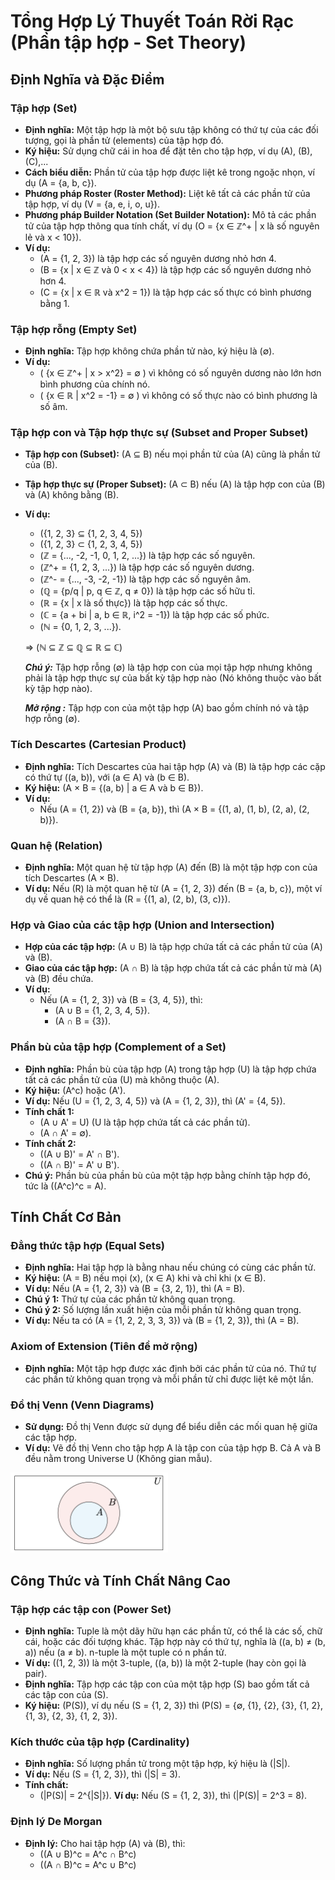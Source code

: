 # Tổng Hợp Lý Thuyết Toán Rời Rạc (Phần tập hợp - Set Theory)

## Định Nghĩa và Đặc Điểm

### Tập hợp (Set)
- **Định nghĩa:** Một tập hợp là một bộ sưu tập không có thứ tự của các đối tượng, gọi là phần tử (elements) của tập hợp đó.
- **Ký hiệu:** Sử dụng chữ cái in hoa để đặt tên cho tập hợp, ví dụ \(A\), \(B\), \(C\),...
- **Cách biểu diễn:** Phần tử của tập hợp được liệt kê trong ngoặc nhọn, ví dụ \(A = \{a, b, c\}\).
- **Phương pháp Roster (Roster Method):** Liệt kê tất cả các phần tử của tập hợp, ví dụ \(V = \{a, e, i, o, u\}\).
- **Phương pháp Builder Notation (Set Builder Notation):** Mô tả các phần tử của tập hợp thông qua tính chất, ví dụ \(O = \{x ∈ ℤ^+ | x là số nguyên lẻ và x < 10\}\).
- **Ví dụ:**
  - \(A = \{1, 2, 3\}\) là tập hợp các số nguyên dương nhỏ hơn 4.
  - \(B = \{x | x ∈ ℤ và 0 < x < 4\}\) là tập hợp các số nguyên dương nhỏ hơn 4.
  - \(C = \{x | x ∈ ℝ và x^2 = 1\}\) là tập hợp các số thực có bình phương bằng 1.

### Tập hợp rỗng (Empty Set)
- **Định nghĩa:** Tập hợp không chứa phần tử nào, ký hiệu là \(∅\).
- **Ví dụ:**
  - \( \{x ∈ ℤ^+ | x > x^2\} = ∅ \) vì không có số nguyên dương nào lớn hơn bình phương của chính nó.
  - \( \{x ∈ ℝ | x^2 = -1\} = ∅ \) vì không có số thực nào có bình phương là số âm.

### Tập hợp con và Tập hợp thực sự (Subset and Proper Subset)
- **Tập hợp con (Subset):** \(A ⊆ B\) nếu mọi phần tử của \(A\) cũng là phần tử của \(B\).
- **Tập hợp thực sự (Proper Subset):** \(A ⊂ B\) nếu \(A\) là tập hợp con của \(B\) và \(A\) không bằng \(B\).
- **Ví dụ:**
  - \(\{1, 2, 3\} ⊆ \{1, 2, 3, 4, 5\}\)
  - \(\{1, 2, 3\} ⊂ \{1, 2, 3, 4, 5\}\)
  - \(ℤ = \{..., -2, -1, 0, 1, 2, ...\}\) là tập hợp các số nguyên.
  - \(ℤ^+ = \{1, 2, 3, ...\}\) là tập hợp các số nguyên dương.
  - \(ℤ^- = \{..., -3, -2, -1\}\) là tập hợp các số nguyên âm.
  - \(ℚ = \{p/q | p, q ∈ ℤ, q ≠ 0\}\) là tập hợp các số hữu tỉ.
  - \(ℝ = \{x | x là số thực\}\) là tập hợp các số thực.
  - \(ℂ = \{a + bi | a, b ∈ ℝ, i^2 = -1\}\) là tập hợp các số phức.
  - \(ℕ = \{0, 1, 2, 3, ...\}\).

  => \(ℕ ⊆ ℤ ⊆ ℚ ⊆ ℝ ⊆ ℂ\)

  ***Chú ý:*** Tập hợp rỗng \(∅\) là tập hợp con của mọi tập hợp nhưng không phải là tập hợp thực sự của bất kỳ tập hợp nào (Nó không thuộc vào bất kỳ tập hợp nào).

  ***Mở rộng :*** Tập hợp con của một tập hợp \(A\) bao gồm chính nó và tập hợp rỗng \(∅\).

### Tích Descartes (Cartesian Product)
- **Định nghĩa:** Tích Descartes của hai tập hợp \(A\) và \(B\) là tập hợp các cặp có thứ tự \((a, b)\), với \(a ∈ A\) và \(b ∈ B\).
- **Ký hiệu:** \(A × B = \{(a, b) | a ∈ A và b ∈ B\}\).
- **Ví dụ:**
  - Nếu \(A = \{1, 2\}\) và \(B = \{a, b\}\), thì \(A × B = \{(1, a), (1, b), (2, a), (2, b)\}\).

### Quan hệ (Relation)
- **Định nghĩa:** Một quan hệ từ tập hợp \(A\) đến \(B\) là một tập hợp con của tích Descartes \(A × B\).
- **Ví dụ:** Nếu \(R\) là một quan hệ từ \(A = \{1, 2, 3\}\) đến \(B = \{a, b, c\}\), một ví dụ về quan hệ có thể là \(R = \{(1, a), (2, b), (3, c)\}\).

### Hợp và Giao của các tập hợp (Union and Intersection)
- **Hợp của các tập hợp:** \(A ∪ B\) là tập hợp chứa tất cả các phần tử của \(A\) và \(B\).
- **Giao của các tập hợp:** \(A ∩ B\) là tập hợp chứa tất cả các phần tử mà \(A\) và \(B\) đều chứa.
- **Ví dụ:**
  - Nếu \(A = \{1, 2, 3\}\) và \(B = \{3, 4, 5\}\), thì:
    - \(A ∪ B = \{1, 2, 3, 4, 5\}\).
    - \(A ∩ B = \{3\}\).

### Phần bù của tập hợp (Complement of a Set)
- **Định nghĩa:** Phần bù của tập hợp \(A\) trong tập hợp \(U\) là tập hợp chứa tất cả các phần tử của \(U\) mà không thuộc \(A\).
- **Ký hiệu:** \(A^c\) hoặc \(A'\).
- **Ví dụ:** Nếu \(U = \{1, 2, 3, 4, 5\}\) và \(A = \{1, 2, 3\}\), thì \(A' = \{4, 5\}\).
- **Tính chất 1:**
  - \(A ∪ A' = U\) (U là tập hợp chứa tất cả các phần tử).
  - \(A ∩ A' = ∅\).
- **Tính chất 2:**
  - \((A ∪ B)' = A' ∩ B'\).
  - \((A ∩ B)' = A' ∪ B'\).
- **Chú ý:** Phần bù của phần bù của một tập hợp bằng chính tập hợp đó, tức là \((A^c)^c = A\).


## Tính Chất Cơ Bản

### Đẳng thức tập hợp (Equal Sets)
- **Định nghĩa:** Hai tập hợp là bằng nhau nếu chúng có cùng các phần tử.
- **Ký hiệu:** \(A = B\) nếu mọi \(x\), \(x ∈ A\) khi và chỉ khi \(x ∈ B\).
- **Ví dụ:** Nếu \(A = \{1, 2, 3\}\) và \(B = \{3, 2, 1\}\), thì \(A = B\).
- **Chú ý 1:** Thứ tự của các phần tử không quan trọng.
- **Chú ý 2:** Số lượng lần xuất hiện của mỗi phần tử không quan trọng.
- **Ví dụ:** Nếu ta có \(A = \{1, 2, 2, 3, 3, 3\}\) và \(B = \{1, 2, 3\}\), thì \(A = B\).

### Axiom of Extension (Tiên đề mở rộng)
- **Định nghĩa:** Một tập hợp được xác định bởi các phần tử của nó. Thứ tự các phần tử không quan trọng và mỗi phần tử chỉ được liệt kê một lần.

### Đồ thị Venn (Venn Diagrams)
- **Sử dụng:** Đồ thị Venn được sử dụng để biểu diễn các mối quan hệ giữa các tập hợp.
- **Ví dụ:** Vẽ đồ thị Venn cho tập hợp A là tập con của tập hợp B. Cả A và B đều nằm trong Universe U (Không gian mẫu).
 
<img src="venn.png" alt="Venn Diagram" width="50%" height="50%">

## Công Thức và Tính Chất Nâng Cao

### Tập hợp các tập con (Power Set)
- **Định nghĩa:** Tuple là một dãy hữu hạn các phần tử, có thể là các số, chữ cái, hoặc các đối tượng khác. Tập hợp này có thứ tự, nghĩa là \((a, b) ≠ (b, a)\) nếu \(a ≠ b\). n-tuple là một tuple có n phần tử.
- **Ví dụ:** \((1, 2, 3)\) là một 3-tuple, \((a, b)\) là một 2-tuple (hay còn gọi là pair).
- **Định nghĩa:** Tập hợp các tập con của một tập hợp \(S\) bao gồm tất cả các tập con của \(S\).
- **Ký hiệu:** \(P(S)\), ví dụ nếu \(S = \{1, 2, 3\}\) thì \(P(S) = \{∅, \{1\}, \{2\}, \{3\}, \{1, 2\}, \{1, 3\}, \{2, 3\}, \{1, 2, 3\}\)\.

### Kích thước của tập hợp (Cardinality)
- **Định nghĩa:** Số lượng phần tử trong một tập hợp, ký hiệu là \(|S|\).
- **Ví dụ:** Nếu \(S = \{1, 2, 3\}\), thì \(|S| = 3\).
- **Tính chất:**
  - \(|P(S)| = 2^{|S|}\).
**Ví dụ:** Nếu \(S = \{1, 2, 3\}\), thì \(|P(S)| = 2^3 = 8\).

### Định lý De Morgan

- **Định lý:** Cho hai tập hợp \(A\) và \(B\), thì:
  - \((A ∪ B)^c = A^c ∩ B^c\)
  - \((A ∩ B)^c = A^c ∪ B^c\)

  
